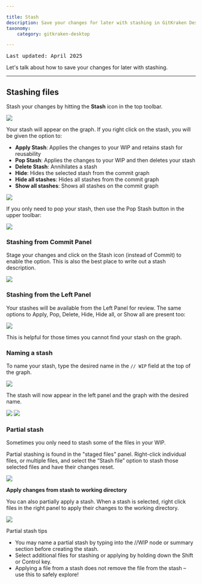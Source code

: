 ```yaml
---

title: Stash
description: Save your changes for later with stashing in GitKraken Desktop.
taxonomy:
    category: gitkraken-desktop

---
```

<kbd>Last updated: April 2025</kbd>

Let's talk about how to save your changes for later with stashing.

***

<a name="stashing-files"></a>

## Stashing files

Stash your changes by hitting the **Stash** icon in the top toolbar.

<img src='/wp-content/uploads/stash.png' srcset='/wp-content/uploads/stash@2x.png' class="help-center-img img-bordered">

Your stash will appear on the graph. If you right click on the stash, you will be given the option to:

* **Apply Stash**: Applies the changes to your WIP and retains stash for reusability
* **Pop Stash**: Applies the changes to your WIP and then deletes your stash
* **Delete Stash**: Annihilates a stash
* **Hide**: Hides the selected stash from the commit graph
* **Hide all stashes**: Hides all stashes from the commit graph
* **Show all stashes**: Shows all stashes on the commit graph

<img src='/wp-content/uploads/stash-options.png' srcset='/wp-content/uploads/stash-options@2x.png' class="help-center-img img-bordered">

If you only need to pop your stash, then use the Pop Stash button in the upper toolbar:

<img src='/wp-content/uploads/pop-stash.png' srcset='/wp-content/uploads/pop-stash@2x.png' class="help-center-img img-bordered">

<a name="stashing-from-the-left-panel"></a>

### Stashing from Commit Panel

Stage your changes and click on the Stash icon (instead of Commit) to enable the option. This is also the best place to write out a stash description.

<img src='/wp-content/uploads/stash-commit-panel-2025.png' class="help-center-img img-bordered">

### Stashing from the Left Panel

Your stashes will be available from the Left Panel for review. The same options to Apply, Pop, Delete, Hide, Hide all, or Show all are present too:

<img src='/wp-content/uploads/stash-left-2025.png' class="help-center-img img-bordered">

This is helpful for those times you cannot find your stash on the graph.

<a name="naming-a-stash"></a>

### Naming a stash

To name your stash, type the desired name in the `// WIP` field at the top of the graph.

<img src='/wp-content/uploads/custom-stash-wip.png' srcset='/wp-content/uploads/custom-stash-wip@2x.png' class="help-center-img img-bordered">

The stash will now appear in the left panel and the graph with the desired name.

<img src='/wp-content/uploads/custom-stash-panel.png' srcset='/wp-content/uploads/custom-stash-panel@2x.png' class="help-center-img img-bordered">

<img src='/wp-content/uploads/custom-stash-graph.png' srcset='/wp-content/uploads/custom-stash-graph@2x.png' class="help-center-img img-bordered">

### Partial stash

Sometimes you only need to stash some of the files in your WIP.  

Partial stashing is found in the "staged files" panel. Right-click individual files, or multiple files, and select the “Stash file” option to stash those selected files and have their changes reset.

<img src='/wp-content/uploads/partial-stash.png' class="help-center-img img-bordered">

**Apply changes from stash to working directory**

You can also partially apply a stash. When a stash is selected, right click files in the right panel to apply their changes to the working directory.

<img src='/wp-content/uploads/partial-stash-apply.png' class="help-center-img img-bordered">

Partial stash tips

* You may name a partial stash by typing into the //WIP node or summary section before creating the stash.
* Select additional files for stashing or applying by holding down the Shift or Control key.
* Applying a file from a stash does not remove the file from the stash – use this to safely explore!
